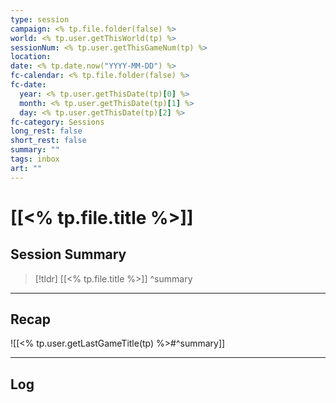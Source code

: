 ```yaml
---
type: session
campaign: <% tp.file.folder(false) %>
world: <% tp.user.getThisWorld(tp) %>
sessionNum: <% tp.user.getThisGameNum(tp) %>
location: 
date: <% tp.date.now("YYYY-MM-DD") %>
fc-calendar: <% tp.file.folder(false) %>
fc-date:
  year: <% tp.user.getThisDate(tp)[0] %>
  month: <% tp.user.getThisDate(tp)[1] %>
  day: <% tp.user.getThisDate(tp)[2] %>
fc-category: Sessions
long_rest: false
short_rest: false
summary: ""
tags: inbox
art: ""
---
```

# [[<% tp.file.title %>]]

## Session Summary

 > [!tldr] [[<% tp.file.title %>]]
>  ^summary

---

## Recap

![[<% tp.user.getLastGameTitle(tp) %>#^summary]]


---

## Log

